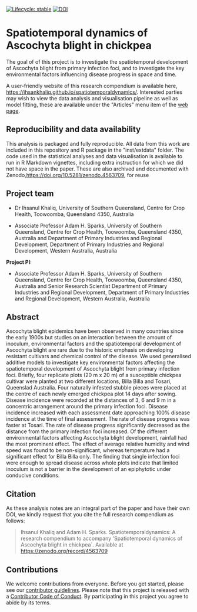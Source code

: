 <!-- badges: start -->
[![Lifecycle: stable](https://img.shields.io/badge/lifecycle-stable-brightgreen.svg)](https://www.tidyverse.org/lifecycle/#stable) 
[![DOI](https://zenodo.org/badge/DOI/10.5281/zenodo.4563709.svg)](https://doi.org/10.5281/zenodo.4563709)
<!-- badges: end -->

# Spatiotemporal dynamics of Ascochyta blight in chickpea

The goal of of this project is to investigate the spatiotemporal development of Ascochyta blight from primary infection foci, and to investigate the key environmental factors influencing disease progress in space and time. 

A user-friendly website of this research compendium is available here, <https://ihsankhaliq.github.io/spatiotemporaldynamics/>.
Interested parties may wish to view the data analysis and visualisation pipeline as well as model fitting, these are available under the "Articles" menu item of the [web page](https://ihsankhaliq.github.io/spatiotemporaldynamics/).

## Reproducibility and data availability

This analysis is packaged and fully reproducible. All data from this work are included in this repository and R package in the "inst/extdata" folder. The code used in the statistical analyses and data visualisation is available to run in R Markdown vignettes, including extra instruction for which we did not have space in the paper. These are also archived and documented with Zenodo,https://doi.org/10.5281/zenodo.4563709, for reuse

## Project team

- Dr Ihsanul Khaliq, University of Southern Queensland, Centre for Crop Health, Toowoomba, Queensland 4350, Australia

- Associate Professor Adam H. Sparks, University of Southern Queensland, Centre for Crop Health, Toowoomba, Queensland 4350, Australia and Department of Primary Industries and Regional Development, Department of Primary Industries and Regional Development, Western Australia, Australia

**Project PI:**

- Associate Professor Adam H. Sparks, University of Southern Queensland, Centre for Crop Health, Toowoomba, Queensland 4350, Australia and Senior Research Scientist Department of Primary Industries and Regional Development, Department of Primary Industries and Regional Development, Western Australia, Australia

## Abstract

Ascochyta blight epidemics have been observed in many countries since the early 1900s but studies on an interaction between the amount of inoculum, environmental factors and the spatiotemporal development of Ascochyta blight are rare due to the historic emphasis on developing resistant cultivars and chemical control of the disease. We used generalised additive models to investigate key environmental factors affecting the spatiotemporal development of Ascochyta blight from primary infection foci. Briefly, four replicate plots (20 m x 20 m) of a susceptible chickpea cultivar were planted at two different locations, Billa Billa and Tosari, Queenslad Australia. Four naturally infested stubble pieces were placed at the centre of each newly emerged chickpea plot 14 days after sowing. Disease incidence were recorded at the distances of 3, 6 and 9 m in a concentric arrangement around the primary infection foci. Disease incidence increased with each assessment date approaching 100% disease incidence at the time of final assessment. The rate of disease progress was faster at Tosari. The rate of disease progress significantly decreased as the distance from the primary infection foci increased. Of the different environmental factors affecting Ascochyta blight development, rainfall had the most prominent effect. The effect of average relative humidity and wind speed was found to be non-significant, whereas temperature had a significant effect for Billa Billa only. The finding that single infection foci were enough to spread disease across whole plots indicate that limited inoculum is not a barrier in the development of an epiphytotic under conducive conditions. 

## Citation

As these analysis notes are an integral part of the paper and have their own DOI, we kindly request that you cite the full research compendium as follows:
> Ihsanul Khaliq and Adam H. Sparks. Spatiotemporaldynamics: A research compendium to accompany 'Spatiotemporal dynamics of Ascochyta blight in chickpea`. Available at https://zenodo.org/record/4563709


## Contributions

We welcome contributions from everyone.
Before you get started, please see our [contributor guidelines](CONTRIBUTING.html).
Please note that this project is released with a [Contributor Code of Conduct](CONDUCT.html).
By participating in this project you agree to abide by its terms.



